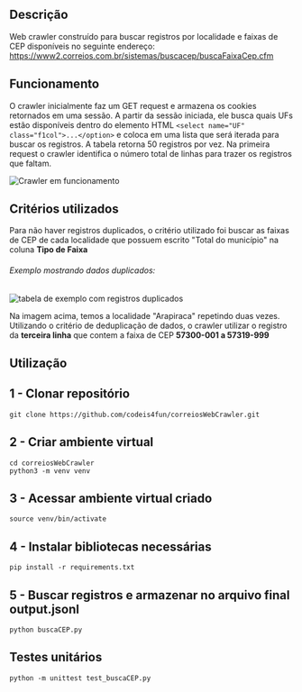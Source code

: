 ## Descrição 
Web crawler construído para buscar registros por localidade e faixas de CEP disponíveis no seguinte endereço: https://www2.correios.com.br/sistemas/buscacep/buscaFaixaCep.cfm

## Funcionamento
O crawler inicialmente faz um GET request e armazena os cookies retornados em uma sessão. A partir da sessão iniciada, ele busca quais UFs estão disponíveis dentro do elemento HTML ``` <select name="UF" class="f1col">...</option> ``` e coloca em uma lista que será iterada para buscar os registros. A tabela retorna 50 registros por vez. Na primeira request o crawler identifica o número total de linhas para trazer os registros que faltam.


![Crawler em funcionamento](https://media.giphy.com/media/qWX19kqpdMbxKd84MM/giphy.gif)


## Critérios utilizados
Para não haver registros duplicados, o critério utilizado foi buscar as faixas de CEP de cada localidade que possuem escrito "Total do município" na coluna **Tipo de Faixa**
###### Exemplo mostrando dados duplicados:
![tabela de exemplo com registros duplicados](https://i.ibb.co/6HBLCjy/Screen-Shot-2022-05-19-at-20-20-28.png)

Na imagem acima, temos a localidade "Arapiraca" repetindo duas vezes. Utilizando o critério de deduplicação de dados, o crawler utilizar o registro da **terceira linha** que contem a faixa de CEP **57300-001 a 57319-999**

## Utilização

## 1 - Clonar repositório
```
git clone https://github.com/codeis4fun/correiosWebCrawler.git
```
## 2 - Criar ambiente virtual
```
cd correiosWebCrawler
python3 -m venv venv
```
## 3 - Acessar ambiente virtual criado
```
source venv/bin/activate
```
## 4 - Instalar bibliotecas necessárias
```
pip install -r requirements.txt
```

## 5 - Buscar registros e armazenar no arquivo final output.jsonl
```
python buscaCEP.py
```

## Testes unitários

```
python -m unittest test_buscaCEP.py
```
